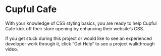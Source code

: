 # Cupful Cafe

With your knowledge of CSS styling basics, you are ready to help Cupful Cafe kick off their store opening by enhancing their website’s CSS.

If you get stuck during this project or would like to see an experienced developer work through it, click “Get Help“ to see a project walkthrough video.
